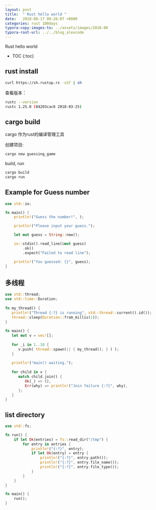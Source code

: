 ```yaml
---
layout: post
title:  " Rust hello world "
date:   2018-08-17 00:26:07 +0800
categories: rust 100days
typora-copy-images-to: ../assets/images/2018-08
typora-root-url: ../../blog_alexcode
---
```

Rust hello world


* TOC
{:toc}
## rust install



```bash
curl https://sh.rustup.rs -sSf | sh
```





查看版本：

```bash
rustc --version
rustc 1.25.0 (84203cac6 2018-03-25)
```



## cargo build



cargo 作为rust的编译管理工具



创建项目: 

```bash
cargo new guessing_game
```





build, run

```bash
cargo build
cargo run
```





## Example for Guess number



```rust
use std::io;

fn main() {
    println!("Guess the number!", );

    println!("Please input your guess.");

    let mut guess = String::new();

    io::stdin().read_line(&mut guess)
        .ok()
        .expect("Failed to read line");

    println!("You guessed: {}", guess);
}
```



## 多线程

```rust
use std::thread;
use std::time::Duration;
 
fn my_thread() {
   println!("Thread {:?} is running", std::thread::current().id());
   thread::sleep(Duration::from_millis(1));
}
 
fn main() {
   let mut v = vec![];
 
   for _i in 1..10 {
      v.push( thread::spawn(|| { my_thread(); } ) );
   }
 
   println!("main() waiting.");
 
   for child in v {
      match child.join() {
         Ok(_) => (),
         Err(why) => println!("Join failure {:?}", why),
      };
   }
}
```





## list directory

```rust
use std::fs;

fn run() {
    if let Ok(entries) = fs::read_dir("/tmp") {
        for entry in entries {
            println!("{:?}", entry);
            if let Ok(entry) = entry {
                println!("{:?}", entry.path());
                println!("{:?}", entry.file_name());
                println!("{:?}", entry.file_type());
            }
        }
    }
}

fn main() {
    run();
}
```

